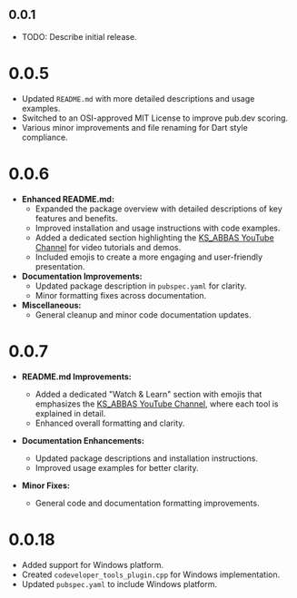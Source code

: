 ## 0.0.1

* TODO: Describe initial release.


# 0.0.5

- Updated `README.md` with more detailed descriptions and usage examples.
- Switched to an OSI-approved MIT License to improve pub.dev scoring.
- Various minor improvements and file renaming for Dart style compliance.

# 0.0.6 

- **Enhanced README.md:**
  - Expanded the package overview with detailed descriptions of key features and benefits.
  - Improved installation and usage instructions with code examples.
  - Added a dedicated section highlighting the [KS_ABBAS YouTube Channel](https://www.youtube.com/@KS_ABBAS) for video tutorials and demos.
  - Included emojis to create a more engaging and user-friendly presentation.
- **Documentation Improvements:**
  - Updated package description in `pubspec.yaml` for clarity.
  - Minor formatting fixes across documentation.
- **Miscellaneous:**
  - General cleanup and minor code documentation updates.

# 0.0.7 

- **README.md Improvements:**
  - Added a dedicated "Watch & Learn" section with emojis that emphasizes the [KS_ABBAS YouTube Channel](https://www.youtube.com/@KS_ABBAS), where each tool is explained in detail.
  - Enhanced overall formatting and clarity.

- **Documentation Enhancements:**
  - Updated package descriptions and installation instructions.
  - Improved usage examples for better clarity.

- **Minor Fixes:**
  - General code and documentation formatting improvements.

# 0.0.18

- Added support for Windows platform.
- Created `codeveloper_tools_plugin.cpp` for Windows implementation.
- Updated `pubspec.yaml` to include Windows platform.